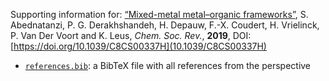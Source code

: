 Supporting information for: [“Mixed-metal metal–organic frameworks”](https://doi.org/10.1039/C8CS00337H), S. Abednatanzi, P. G. Derakhshandeh, H. Depauw, F.-X. Coudert, H. Vrielinck, P. Van Der Voort and K. Leus, _Chem. Soc. Rev._, **2019**, DOI: [https://doi.org/10.1039/C8CS00337H](10.1039/C8CS00337H)


- [`references.bib`](references.bib): a BibTeX file with all references from the perspective

